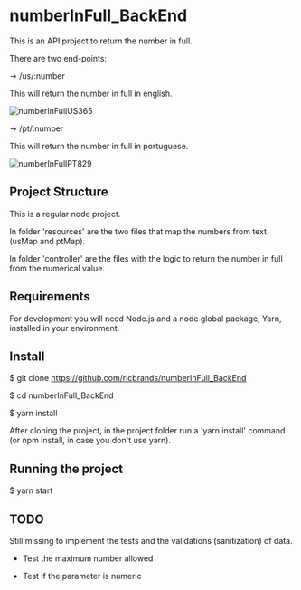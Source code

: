 # numberInFull_BackEnd

This is an API project to return the number in full.

There are two end-points:

-> /us/:number

This will return the number in full in english.

![numberInFullUS365](https://user-images.githubusercontent.com/1830947/141046245-795dd962-4801-4bec-956d-0bb31f97c2d4.png)

-> /pt/:number

This will return the number in full in portuguese.

![numberInFullPT829](https://user-images.githubusercontent.com/1830947/141046748-43b2a3ac-4b37-4ec4-9ea6-6ab52ba54575.png)



## Project Structure
This is a regular node project.

In folder 'resources' are the two files that map the numbers from text (usMap and ptMap).

In folder 'controller' are the files with the logic to return the number in full from the numerical value.


## Requirements

For development you will need Node.js and a node global package, Yarn, installed in your environment.

## Install

$ git clone https://github.com/ricbrands/numberInFull_BackEnd

$ cd numberInFull_BackEnd

$ yarn install

After cloning the project, in the project folder run a 'yarn install' command (or npm install, in case you don't use yarn).

## Running the project
$ yarn start

## TODO
Still missing to implement the tests and the validations (sanitization) of data.

- Test the maximum number allowed

- Test if the parameter is numeric
